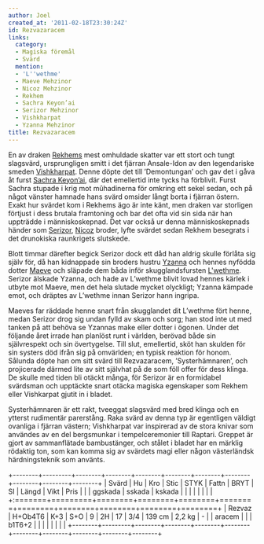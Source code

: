 ```yaml
---
author: Joel
created_at: '2011-02-18T23:30:24Z'
id: Rezvazaracem
links:
  category:
  - Magiska föremål
  - Svärd
  mention:
  - 'L''wethme'
  - Maeve Mehzinor
  - Nicoz Mehzinor
  - Rekhem
  - Sachra Keyon’ai
  - Serizor Mehzinor
  - Vishkharpat
  - Yzanna Mehzinor
title: Rezvazaracem
---
```


En av draken [Rekhems] mest omhuldade skatter var ett stort och tungt slagsvärd, ursprungligen smitt
i det fjärran Ansale-Idon av den legendariske smeden [Vishkharpat]. Denne döpte det till
’Demontungan’ och gav det i gåva åt furst [Sachra Keyon’ai], där det emellertid inte tycks ha
förblivit. Furst Sachra stupade i krig mot mûhadinerna för omkring ett sekel sedan, och på något
vänster hamnade hans svärd omsider långt borta i fjärran östern. Exakt hur svärdet kom i Rekhems ägo
är inte känt, men draken var storligen förtjust i dess brutala framtoning och bar det ofta vid sin
sida när han uppträdde i människoskepnad. Det var också ur denna människoskepnads händer som
[Serizor], [Nicoz] broder, lyfte svärdet sedan Rekhem besegrats i det drunokiska raunkrigets
slutskede.

Blott timmar därefter begick Serizor dock ett dåd han aldrig skulle förlåta sig själv för, då han
kidnappade sin broders hustru [Yzanna] och hennes nyfödda dotter [Maeve] och släpade dem båda inför
skugglandsfursten [L'wethme]. Serizor älskade Yzanna, och hade av L’wethme blivit lovad hennes
kärlek i utbyte mot Maeve, men det hela slutade mycket olyckligt; Yzanna kämpade emot, och dräptes
av L’wethme innan Serizor hann ingripa.

Maeves far räddade henne snart från skugglandet dit L’wethme fört henne, medan Serizor drog sig
undan fylld av skam och sorg; han stod inte ut med tanken på att behöva se Yzannas make eller dotter
i ögonen. Under det följande året irrade han planlöst runt i världen, berövad både sin självrespekt
och sin övertygelse. Till slut, emellertid, sköt han skulden för sin systers död ifrån sig på
omvärlden; en typisk reaktion för honom. Sålunda döpte han om sitt svärd till Rezvazaracem,
’Systerhämnaren’, och projicerade därmed lite av sitt självhat på de som föll offer för dess klinga.
De skulle med tiden bli otäckt många, för Serizor är en formidabel svärdsman och upptäckte snart
otäcka magiska egenskaper som Rekhem eller Vishkarpat gjutit in i bladet.

Systerhämnaren är ett rakt, tveeggat slagsvärd med bred klinga och en ytterst rudimentär parerstång.
Raka svärd av denna typ är egentligen väldigt ovanliga i fjärran västern; Vishkharpat var inspirerad
av de stora knivar som användes av en del bergsmunkar i tempelceremonier till Raptari. Greppet är
gjort av sammanflätade bambustänger, och stålet i bladet har en märklig rödaktig ton, som kan komma
sig av svärdets magi eller någon västerländsk härdningsteknik som använts.

+--------+---------+--------+--------+--------+--------+--------+--------+--------+--------+--------+
| Svärd  | Hu      | Kro    | Stic   | STYK   | Fattn  | BRYT   | SI     | Längd  | Vikt   | Pris   |
|        | ggskada | sskada | kskada |        |        |        |        |        |        |        |
+:=======+=========+========+========+========+========+========+========+========+========+========+
| Rezvaz | H+Ob4T6 | K+3    | S+O    | 9      | 2H     | 17     | 3/4    | 139 cm | 2,2 kg | \-     |
| aracem |         |        | b1T6+2 |        |        |        |        |        |        |        |
+--------+---------+--------+--------+--------+--------+--------+--------+--------+--------+--------+

  [Rekhems]: Rekhem
  [Vishkharpat]: Vishkharpat
  [Sachra Keyon’ai]: Sachra_Keyonai
  [Serizor]: Serizor_Mehzinor
  [Nicoz]: Nicoz_Mehzinor
  [Yzanna]: Yzanna_Mehzinor
  [Maeve]: Maeve_Mehzinor
  [L'wethme]: Lwethme